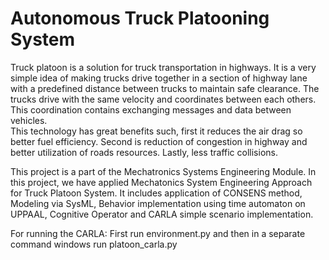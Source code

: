 # Autonomous Truck Platooning System
Truck platoon is a solution for truck transportation in highways. It is a very simple idea of making trucks drive together in a section of highway lane with a predefined distance between trucks to maintain safe clearance. The trucks drive with the same velocity and coordinates between each others. This coordination contains exchanging messages and data between vehicles.  
This technology has great benefits such, first it reduces the air drag so better fuel efficiency. Second is reduction of congestion in highway and better utilization of roads resources. Lastly, less traffic collisions. 

This project is a part of the Mechatronics Systems Engineering Module.
In this project, we have applied Mechatonics System Engineering Approach for Truck Platoon System. It includes application of CONSENS method, Modeling via SysML, Behavior implementation using time automaton on UPPAAL, Cognitive Operator and CARLA simple scenario implementation. 

For running the CARLA:
First run environment.py and then in a separate  command windows run platoon_carla.py

